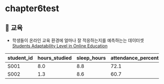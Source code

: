 # chapter6test

## 📖 교육

- 학생들이 온라인 교육 환경에 얼마나 잘 적응하는지를 예측하는는 데이터셋 [Students Adaptability Level in Online Education](https://www.kaggle.com/datasets/mdmahmudulhasansuzan/students-adaptability-level-in-online-education)

| student_id | hours_studied | sleep_hours | attendance_percent | previous_scores | exam_score |
| :--------- | :------------ | :---------- | :----------------- | :-------------- | :--------- |
| S001       | 8.0           | 8.8         | 72.1               | 45              | 30.2       |
| S002       | 1.3           | 8.6         | 60.7               | 55              | 25.0       |
